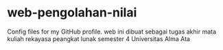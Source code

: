 # web-pengolahan-nilai
Config files for my GitHub profile.
web ini dibuat sebagai tugas akhir mata kuliah rekayasa peangkat lunak semester 4 Universitas Alma Ata
